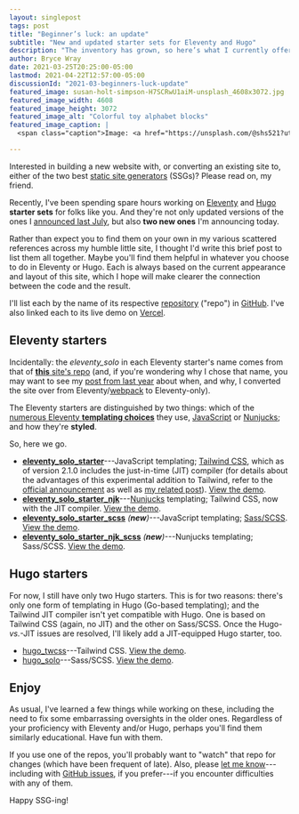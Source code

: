 ```yaml
---
layout: singlepost
tags: post
title: "Beginner’s luck: an update"
subtitle: "New and updated starter sets for Eleventy and Hugo"
description: "The inventory has grown, so here’s what I currently offer for those interested in the two best SSGs."
author: Bryce Wray
date: 2021-03-25T20:25:00-05:00
lastmod: 2021-04-22T12:57:00-05:00
discussionId: "2021-03-beginners-luck-update"
featured_image: susan-holt-simpson-H7SCRwU1aiM-unsplash_4608x3072.jpg
featured_image_width: 4608
featured_image_height: 3072
featured_image_alt: "Colorful toy alphabet blocks"
featured_image_caption: |
  <span class="caption">Image: <a href="https://unsplash.com/@shs521?utm_source=unsplash&amp;utm_medium=referral&amp;utm_content=creditCopyText">Susan Holt Simpson</a>; <a href="https://unsplash.com/s/photos/toy-blocks?utm_source=unsplash&amp;utm_medium=referral&amp;utm_content=creditCopyText">Unsplash</a></span>

---
```


Interested in building a new website with, or converting an existing site to, either of the two best [static site generators](https://jamstack.org/generators) (SSGs)? Please read on, my friend.

Recently, I've been spending spare hours working on [Eleventy](https://11ty.dev) and [Hugo](https://gohugo.io) **starter sets** for folks like you. And they're not only updated versions of the ones I [announced last July](/posts/2020/07/beginners-luck/), but also **two new ones** I'm announcing today.

Rather than expect you to find them on your own in my various scattered references across my humble little site, I thought I'd write this brief post to list them all together. Maybe you'll find them helpful in whatever you choose to do in Eleventy or Hugo. Each is always based on the current appearance and layout of this site, which I hope will make clearer the connection between the code and the result.

I'll list each by the name of its respective [repository](https://en.wikipedia.org/wiki/Software_repository) ("repo") in [GitHub](https://github.com). I've also linked each to its live demo on [Vercel](https://vercel.com).

## Eleventy starters

Incidentally: the *eleventy_solo* in each Eleventy starter's name comes from that of [**this** site's repo](https://github.com/brycewray/eleventy_solo) (and, if you're wondering why I chose that name, you may want to see my [post from last year](/posts/2020/05/going-solo-eleventy/) about when, and why, I converted the site over from Eleventy/[webpack](https://webpack.js.org) to Eleventy-only).

The Eleventy starters are distinguished by two things: which of the [numerous Eleventy **templating choices**](https://www.11ty.dev/docs/languages/) they use, [JavaScript](https://www.11ty.dev/docs/languages/javascript/) or [Nunjucks](https://www.11ty.dev/docs/languages/nunjucks/); and how they're **styled**.

So, here we go.

- **[eleventy_solo_starter](https://github.com/brycewray/eleventy_solo_starter)**---JavaScript templating; [Tailwind CSS](https://tailwindcss.com), which as of version 2.1.0 includes the just-in-time (JIT) compiler (for details about the advantages of this experimental addition to Tailwind, refer to the [official announcement](https://blog.tailwindcss.com/just-in-time-the-next-generation-of-tailwind-css) as well as [my related post](/posts/2021/03/jit-game-changer-tailwind-css/)). [View the demo](https://eleventy-solo-starter-alpha.vercel.app/).
- **[eleventy_solo_starter_njk](https://github.com/brycewray/eleventy_solo_starter_njk)**---[Nunjucks](https://mozilla.github.io/nunjucks) templating; Tailwind CSS, now with the JIT compiler. [View the demo](https://eleventy-solo-starter-njk.vercel.app/).
- **[eleventy_solo_starter_scss](https://github.com/brycewray/eleventy_solo_starter_scss)** *(**new**)*---JavaScript templating; [Sass/SCSS](https://sass-lang.com). [View the demo](https://eleventy-solo-starter-scss.vercel.app).
- **[eleventy_solo_starter_njk_scss](https://github.com/brycewray/eleventy_solo_starter_njk_scss)** *(**new**)*---Nunjucks templating; Sass/SCSS. [View the demo](https://eleventy-solo-starter-njk-scss.vercel.app).

## Hugo starters

For now, I still have only two Hugo starters. This is for two reasons: there's only one form of templating in Hugo (Go-based templating); and the Tailwind JIT compiler isn't yet compatible with Hugo. One is based on Tailwind CSS (again, no JIT) and the other on Sass/SCSS. Once the Hugo-*vs.*-JIT issues are resolved, I'll likely add a JIT-equipped Hugo starter, too.

- [hugo_twcss](https://github.com/brycewray/hugo_twcss)---Tailwind CSS. [View the demo](https://hugo-twcss.vercel.app).
- [hugo_solo](https://github.com/brycewray/hugo_solo)---Sass/SCSS. [View the demo](https://hugo-solo.vercel.app).

## Enjoy

As usual, I've learned a few things while working on these, including the need to fix some embarrassing oversights in the older ones. Regardless of your proficiency with Eleventy and/or Hugo, perhaps you'll find them similarly educational. Have fun with them.

If you use one of the repos, you'll probably want to "watch" that repo for changes (which have been frequent of late). Also, please [let me know](/contact)---including with [GitHub issues](https://guides.github.com/features/issues/), if you prefer---if you encounter difficulties with any of them.

Happy SSG-ing!
